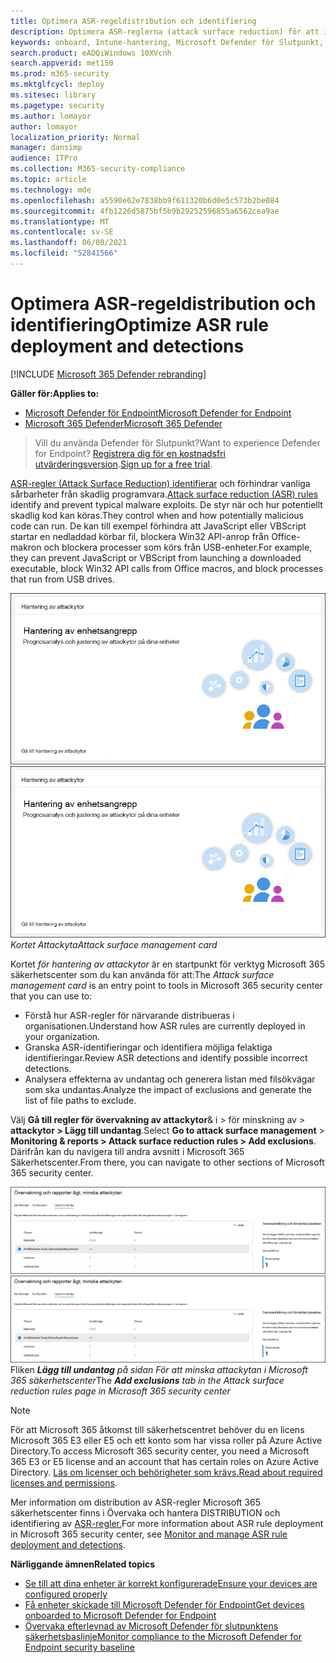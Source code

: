 ```yaml
---
title: Optimera ASR-regeldistribution och identifiering
description: Optimera ASR-reglerna (attack surface reduction) för att identifiera och förhindra vanliga sårbarheter för skadlig programvara.
keywords: onboard, Intune-hantering, Microsoft Defender för Slutpunkt, Microsoft Defender, Windows Defender, minskning av attackytan, ASR, säkerhetsbaslinje
search.product: eADQiWindows 10XVcnh
search.appverid: met150
ms.prod: m365-security
ms.mktglfcycl: deploy
ms.sitesec: library
ms.pagetype: security
ms.author: lomayor
author: lomayor
localization_priority: Normal
manager: dansimp
audience: ITPro
ms.collection: M365-security-compliance
ms.topic: article
ms.technology: mde
ms.openlocfilehash: a5590e62e7838bb9f611320b6d0e5c573b2be084
ms.sourcegitcommit: 4fb1226d5875bf5b9b29252596855a6562cea9ae
ms.translationtype: MT
ms.contentlocale: sv-SE
ms.lasthandoff: 06/08/2021
ms.locfileid: "52841566"
---
```

# <a name="optimize-asr-rule-deployment-and-detections"></a><span data-ttu-id="1f0e3-104">Optimera ASR-regeldistribution och identifiering</span><span class="sxs-lookup"><span data-stu-id="1f0e3-104">Optimize ASR rule deployment and detections</span></span>

[!INCLUDE [Microsoft 365 Defender rebranding](../../includes/microsoft-defender.md)]

<span data-ttu-id="1f0e3-105">**Gäller för:**</span><span class="sxs-lookup"><span data-stu-id="1f0e3-105">**Applies to:**</span></span>
- [<span data-ttu-id="1f0e3-106">Microsoft Defender för Endpoint</span><span class="sxs-lookup"><span data-stu-id="1f0e3-106">Microsoft Defender for Endpoint</span></span>](https://go.microsoft.com/fwlink/p/?linkid=2154037)
- [<span data-ttu-id="1f0e3-107">Microsoft 365 Defender</span><span class="sxs-lookup"><span data-stu-id="1f0e3-107">Microsoft 365 Defender</span></span>](https://go.microsoft.com/fwlink/?linkid=2118804)

> <span data-ttu-id="1f0e3-108">Vill du använda Defender för Slutpunkt?</span><span class="sxs-lookup"><span data-stu-id="1f0e3-108">Want to experience Defender for Endpoint?</span></span> <span data-ttu-id="1f0e3-109">[Registrera dig för en kostnadsfri utvärderingsversion](https://www.microsoft.com/en-us/WindowsForBusiness/windows-atp?ocid=docs-wdatp-onboardconfigure-abovefoldlink).</span><span class="sxs-lookup"><span data-stu-id="1f0e3-109">[Sign up for a free trial](https://www.microsoft.com/en-us/WindowsForBusiness/windows-atp?ocid=docs-wdatp-onboardconfigure-abovefoldlink).</span></span>

<span data-ttu-id="1f0e3-110">[ASR-regler (Attack Surface Reduction) identifierar](./attack-surface-reduction.md) och förhindrar vanliga sårbarheter från skadlig programvara.</span><span class="sxs-lookup"><span data-stu-id="1f0e3-110">[Attack surface reduction (ASR) rules](./attack-surface-reduction.md) identify and prevent typical malware exploits.</span></span> <span data-ttu-id="1f0e3-111">De styr när och hur potentiellt skadlig kod kan köras.</span><span class="sxs-lookup"><span data-stu-id="1f0e3-111">They control when and how potentially malicious code can run.</span></span> <span data-ttu-id="1f0e3-112">De kan till exempel förhindra att JavaScript eller VBScript startar en nedladdad körbar fil, blockera Win32 API-anrop från Office-makron och blockera processer som körs från USB-enheter.</span><span class="sxs-lookup"><span data-stu-id="1f0e3-112">For example, they can prevent JavaScript or VBScript from launching a downloaded executable, block Win32 API calls from Office macros, and block processes that run from USB drives.</span></span>

<span data-ttu-id="1f0e3-113">![Kortet Attackyta](images/secconmgmt_asr_card.png)</span><span class="sxs-lookup"><span data-stu-id="1f0e3-113">![Attack surface management card](images/secconmgmt_asr_card.png)</span></span><br>
<span data-ttu-id="1f0e3-114">*Kortet Attackyta*</span><span class="sxs-lookup"><span data-stu-id="1f0e3-114">*Attack surface management card*</span></span>

<span data-ttu-id="1f0e3-115">Kortet *för hantering av attackytor* är en startpunkt för verktyg Microsoft 365 säkerhetscenter som du kan använda för att:</span><span class="sxs-lookup"><span data-stu-id="1f0e3-115">The *Attack surface management card* is an entry point to tools in Microsoft 365 security center that you can use to:</span></span>

* <span data-ttu-id="1f0e3-116">Förstå hur ASR-regler för närvarande distribueras i organisationen.</span><span class="sxs-lookup"><span data-stu-id="1f0e3-116">Understand how ASR rules are currently deployed in your organization.</span></span>
* <span data-ttu-id="1f0e3-117">Granska ASR-identifieringar och identifiera möjliga felaktiga identifieringar.</span><span class="sxs-lookup"><span data-stu-id="1f0e3-117">Review ASR detections and identify possible incorrect detections.</span></span>
* <span data-ttu-id="1f0e3-118">Analysera effekterna av undantag och generera listan med filsökvägar som ska undantas.</span><span class="sxs-lookup"><span data-stu-id="1f0e3-118">Analyze the impact of exclusions and generate the list of file paths to exclude.</span></span>

<span data-ttu-id="1f0e3-119">Välj **Gå till regler för övervakning av attackytor**& i > för minskning av  >  **attackytor > Lägg till undantag**.</span><span class="sxs-lookup"><span data-stu-id="1f0e3-119">Select **Go to attack surface management** > **Monitoring & reports > Attack surface reduction rules > Add exclusions**.</span></span> <span data-ttu-id="1f0e3-120">Därifrån kan du navigera till andra avsnitt i Microsoft 365 Säkerhetscenter.</span><span class="sxs-lookup"><span data-stu-id="1f0e3-120">From there, you can navigate to other sections of Microsoft 365 security center.</span></span>

<span data-ttu-id="1f0e3-121">![Fliken Lägg till undantag på sidan För att minska attackytan i Microsoft 365 säkerhetscenter](images/secconmgmt_asr_m365exlusions.png)</span><span class="sxs-lookup"><span data-stu-id="1f0e3-121">![Add exclusions tab in the Attack surface reduction rules page in Microsoft 365 security center](images/secconmgmt_asr_m365exlusions.png)</span></span><br>
<span data-ttu-id="1f0e3-122">Fliken ***Lägg till undantag** på sidan För att minska attackytan i Microsoft 365 säkerhetscenter*</span><span class="sxs-lookup"><span data-stu-id="1f0e3-122">The ***Add exclusions** tab in the Attack surface reduction rules page in Microsoft 365 security center*</span></span>

> [!NOTE]
> <span data-ttu-id="1f0e3-123">För att Microsoft 365 åtkomst till säkerhetscentret behöver du en licens Microsoft 365 E3 eller E5 och ett konto som har vissa roller på Azure Active Directory.</span><span class="sxs-lookup"><span data-stu-id="1f0e3-123">To access Microsoft 365 security center, you need a Microsoft 365 E3 or E5 license and an account that has certain roles on Azure Active Directory.</span></span> <span data-ttu-id="1f0e3-124">[Läs om licenser och behörigheter som krävs.](/office365/securitycompliance/microsoft-security-and-compliance#required-licenses-and-permissions)</span><span class="sxs-lookup"><span data-stu-id="1f0e3-124">[Read about required licenses and permissions](/office365/securitycompliance/microsoft-security-and-compliance#required-licenses-and-permissions).</span></span>

<span data-ttu-id="1f0e3-125">Mer information om distribution av ASR-regler Microsoft 365 säkerhetscenter finns i Övervaka och hantera DISTRIBUTION och identifiering av [ASR-regler.](/office365/securitycompliance/monitor-devices#monitor-and-manage-asr-rule-deployment-and-detections)</span><span class="sxs-lookup"><span data-stu-id="1f0e3-125">For more information about ASR rule deployment in Microsoft 365 security center, see [Monitor and manage ASR rule deployment and detections](/office365/securitycompliance/monitor-devices#monitor-and-manage-asr-rule-deployment-and-detections).</span></span>

<span data-ttu-id="1f0e3-126">**Närliggande ämnen**</span><span class="sxs-lookup"><span data-stu-id="1f0e3-126">**Related topics**</span></span>

* [<span data-ttu-id="1f0e3-127">Se till att dina enheter är korrekt konfigurerade</span><span class="sxs-lookup"><span data-stu-id="1f0e3-127">Ensure your devices are configured properly</span></span>](configure-machines.md)
* [<span data-ttu-id="1f0e3-128">Få enheter skickade till Microsoft Defender för Endpoint</span><span class="sxs-lookup"><span data-stu-id="1f0e3-128">Get devices onboarded to Microsoft Defender for Endpoint</span></span>](configure-machines-onboarding.md)
* [<span data-ttu-id="1f0e3-129">Övervaka efterlevnad av Microsoft Defender för slutpunktens säkerhetsbaslinje</span><span class="sxs-lookup"><span data-stu-id="1f0e3-129">Monitor compliance to the Microsoft Defender for Endpoint security baseline</span></span>](configure-machines-security-baseline.md)
